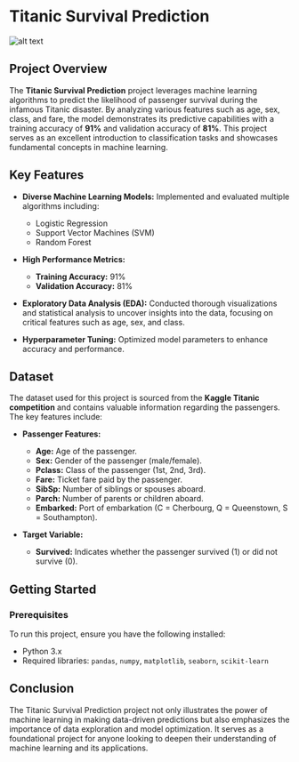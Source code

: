 

# Titanic Survival Prediction


![alt text](image.png)
## Project Overview
The **Titanic Survival Prediction** project leverages machine learning algorithms to predict the likelihood of passenger survival during the infamous Titanic disaster. By analyzing various features such as age, sex, class, and fare, the model demonstrates its predictive capabilities with a training accuracy of **91%** and validation accuracy of **81%**. This project serves as an excellent introduction to classification tasks and showcases fundamental concepts in machine learning.

## Key Features
- **Diverse Machine Learning Models:** Implemented and evaluated multiple algorithms including:
  - Logistic Regression
  - Support Vector Machines (SVM)
  - Random Forest

- **High Performance Metrics:**
  - **Training Accuracy:** 91%
  - **Validation Accuracy:** 81%
- **Exploratory Data Analysis (EDA):** Conducted thorough visualizations and statistical analysis to uncover insights into the data, focusing on critical features such as age, sex, and class.
- **Hyperparameter Tuning:** Optimized model parameters to enhance accuracy and performance.

## Dataset
The dataset used for this project is sourced from the **Kaggle Titanic competition** and contains valuable information regarding the passengers. The key features include:

- **Passenger Features:**
  - **Age:** Age of the passenger.
  - **Sex:** Gender of the passenger (male/female).
  - **Pclass:** Class of the passenger (1st, 2nd, 3rd).
  - **Fare:** Ticket fare paid by the passenger.
  - **SibSp:** Number of siblings or spouses aboard.
  - **Parch:** Number of parents or children aboard.
  - **Embarked:** Port of embarkation (C = Cherbourg, Q = Queenstown, S = Southampton).

- **Target Variable:**
  - **Survived:** Indicates whether the passenger survived (1) or did not survive (0).

## Getting Started
### Prerequisites
To run this project, ensure you have the following installed:
- Python 3.x
- Required libraries: `pandas`, `numpy`, `matplotlib`, `seaborn`, `scikit-learn`




## Conclusion
The Titanic Survival Prediction project not only illustrates the power of machine learning in making data-driven predictions but also emphasizes the importance of data exploration and model optimization. It serves as a foundational project for anyone looking to deepen their understanding of machine learning and its applications.




